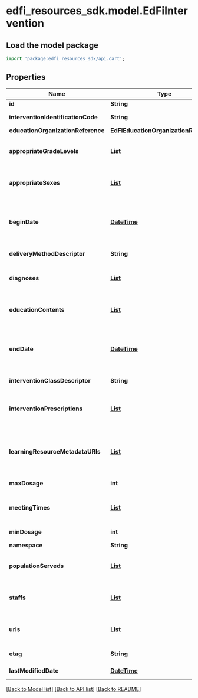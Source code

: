 # edfi_resources_sdk.model.EdFiIntervention

## Load the model package
```dart
import 'package:edfi_resources_sdk/api.dart';
```

## Properties
Name | Type | Description | Notes
------------ | ------------- | ------------- | -------------
**id** | **String** |  | [optional] 
**interventionIdentificationCode** | **String** | A unique number or alphanumeric code assigned to an intervention. | 
**educationOrganizationReference** | [**EdFiEducationOrganizationReference**](EdFiEducationOrganizationReference.md) |  | 
**appropriateGradeLevels** | [**List<EdFiInterventionAppropriateGradeLevel>**](EdFiInterventionAppropriateGradeLevel.md) | An unordered collection of interventionAppropriateGradeLevels. Grade levels for the intervention. If omitted, considered generally applicable. | [optional] [default to const []]
**appropriateSexes** | [**List<EdFiInterventionAppropriateSex>**](EdFiInterventionAppropriateSex.md) | An unordered collection of interventionAppropriateSexes. Sexes for the intervention. If omitted, considered generally applicable. | [optional] [default to const []]
**beginDate** | [**DateTime**](DateTime.md) | The start date for the intervention implementation.  Note: Date interpretation may vary. Ed-Fi recommends inclusive dates, but states may define dates as inclusive or exclusive. For calculations, align with local guidelines. | 
**deliveryMethodDescriptor** | **String** | The way in which an intervention was implemented. | 
**diagnoses** | [**List<EdFiInterventionDiagnosis>**](EdFiInterventionDiagnosis.md) | An unordered collection of interventionDiagnoses. Targeted purpose of the intervention. | [optional] [default to const []]
**educationContents** | [**List<EdFiInterventionEducationContent>**](EdFiInterventionEducationContent.md) | An unordered collection of interventionEducationContents. Relates the education content source to the education content. | [optional] [default to const []]
**endDate** | [**DateTime**](DateTime.md) | The end date for the intervention implementation.  Note: Date interpretation may vary. Ed-Fi recommends inclusive dates, but states may define dates as inclusive or exclusive. For calculations, align with local guidelines. | [optional] 
**interventionClassDescriptor** | **String** | The way in which an intervention is used: curriculum, supplement, or practice. | 
**interventionPrescriptions** | [**List<EdFiInterventionInterventionPrescription>**](EdFiInterventionInterventionPrescription.md) | An unordered collection of interventionInterventionPrescriptions. The reference to the intervention prescription being followed in this intervention implementation. | [optional] [default to const []]
**learningResourceMetadataURIs** | [**List<EdFiInterventionLearningResourceMetadataURI>**](EdFiInterventionLearningResourceMetadataURI.md) | An unordered collection of interventionLearningResourceMetadataURIs. The URI (typical a URL) pointing to the metadata entry in a LRMI metadata repository, which describes this content item. | [optional] [default to const []]
**maxDosage** | **int** | The maximum duration of time in minutes that may be assigned for the intervention. | [optional] 
**meetingTimes** | [**List<EdFiInterventionMeetingTime>**](EdFiInterventionMeetingTime.md) | An unordered collection of interventionMeetingTimes. The times at which this intervention is scheduled to meet. | [optional] [default to const []]
**minDosage** | **int** | The minimum duration of time in minutes that may be assigned for the intervention. | [optional] 
**namespace** | **String** | Namespace for the intervention. | [optional] 
**populationServeds** | [**List<EdFiInterventionPopulationServed>**](EdFiInterventionPopulationServed.md) | An unordered collection of interventionPopulationServeds. A subset of students that are the focus of the intervention. | [optional] [default to const []]
**staffs** | [**List<EdFiInterventionStaff>**](EdFiInterventionStaff.md) | An unordered collection of interventionStaffs. Relates the staff member associated with the Intervention. | [optional] [default to const []]
**uris** | [**List<EdFiInterventionURI>**](EdFiInterventionURI.md) | An unordered collection of interventionURIs. The URI (typical a URL) pointing to an education content item. | [optional] [default to const []]
**etag** | **String** | A unique system-generated value that identifies the version of the resource. | [optional] 
**lastModifiedDate** | [**DateTime**](DateTime.md) | The date and time the resource was last modified. | [optional] 

[[Back to Model list]](../README.md#documentation-for-models) [[Back to API list]](../README.md#documentation-for-api-endpoints) [[Back to README]](../README.md)


